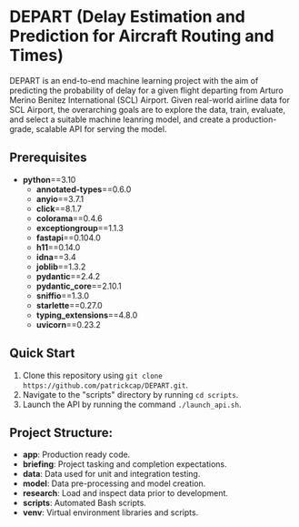 # DEPART (Delay Estimation and Prediction for Aircraft Routing and Times)
DEPART is an end-to-end machine learning project with the aim of predicting the probability of delay for a given flight departing from Arturo Merino Benitez International (SCL) Airport. Given real-world airline data for SCL Airport, the overarching goals are to explore the data, train, evaluate, and select a suitable machine leanring model, and create a production-grade, scalable API for serving the model.

## Prerequisites
- **python**==3.10
    - **annotated-types**==0.6.0
    - **anyio**==3.7.1
    - **click**==8.1.7
    - **colorama**==0.4.6
    - **exceptiongroup**==1.1.3
    - **fastapi**==0.104.0
    - **h11**==0.14.0
    - **idna**==3.4
    - **joblib**==1.3.2
    - **pydantic**==2.4.2
    - **pydantic_core**==2.10.1
    - **sniffio**==1.3.0
    - **starlette**==0.27.0
    - **typing_extensions**==4.8.0
    - **uvicorn**==0.23.2

## Quick Start
1. Clone this repository using ```git clone https://github.com/patrickcap/DEPART.git```.
2. Navigate to the "scripts" directory by running ```cd scripts```.
3. Launch the API by running the command ```./launch_api.sh```.

## Project Structure:
- **app**: Production ready code.
- **briefing**: Project tasking and completion expectations.
- **data**: Data used for unit and integration testing.
- **model**: Data pre-processing and model creation.
- **research**: Load and inspect data prior to development.
- **scripts**: Automated Bash scripts.
- **venv**: Virtual environment libraries and scripts.
